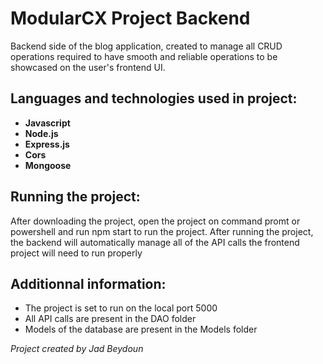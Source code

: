 # ModularCX Project Backend
Backend side of the blog application, created to manage all CRUD operations required to have smooth and reliable operations to be showcased on the user's frontend UI.

## Languages and technologies used in project:
- **Javascript**
- **Node.js**
- **Express.js**
- **Cors**
- **Mongoose**

## Running the project:
After downloading the project, open the project on command promt or powershell and run npm start to run the project.
After running the project, the backend will automatically manage all of the API calls the frontend project will 
need to run properly

## Additionnal information:
- The project is set to run on the local port 5000
- All API calls are present in the DAO folder
- Models of the database are present in the Models folder

_Project created by Jad Beydoun_
